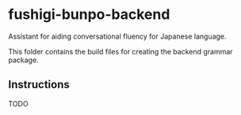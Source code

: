 # fushigi-bunpo-backend
Assistant for aiding conversational fluency for Japanese language.

This folder contains the build files for creating the backend grammar package.

## Instructions

TODO